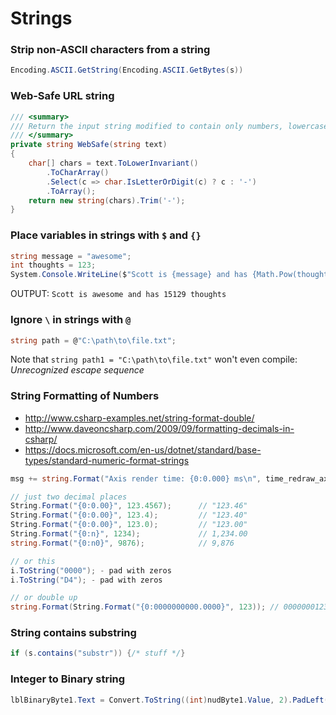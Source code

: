 # Strings
### Strip non-ASCII characters from a string
```cs
Encoding.ASCII.GetString(Encoding.ASCII.GetBytes(s))
```

### Web-Safe URL string
```cs
/// <summary>
/// Return the input string modified to contain only numbers, lowercase letters, hyphens, and underscores.
/// </summary>
private string WebSafe(string text)
{
    char[] chars = text.ToLowerInvariant()
        .ToCharArray()
        .Select(c => char.IsLetterOrDigit(c) ? c : '-')
        .ToArray();
    return new string(chars).Trim('-');
}
```

### Place variables in strings with `$` and `{}`

```C#
string message = "awesome";
int thoughts = 123;
System.Console.WriteLine($"Scott is {message} and has {Math.Pow(thoughts, 2)} thoughts");
```
OUTPUT: `Scott is awesome and has 15129 thoughts`

### Ignore `\` in strings with `@`
```C#
string path = @"C:\path\to\file.txt";
```

Note that `string path1 = "C:\path\to\file.txt"` won't even compile: _Unrecognized escape sequence_

### String Formatting of Numbers
* http://www.csharp-examples.net/string-format-double/
* http://www.daveoncsharp.com/2009/09/formatting-decimals-in-csharp/
* https://docs.microsoft.com/en-us/dotnet/standard/base-types/standard-numeric-format-strings

```c#
msg += string.Format("Axis render time: {0:0.000} ms\n", time_redraw_axis_ms);
```

```c#
// just two decimal places
String.Format("{0:0.00}", 123.4567);      // "123.46"
String.Format("{0:0.00}", 123.4);         // "123.40"
String.Format("{0:0.00}", 123.0);         // "123.00"
String.Format("{0:n}", 1234);             // 1,234.00
string.Format("{0:n0}", 9876);            // 9,876

// or this
i.ToString("0000"); - pad with zeros
i.ToString("D4"); - pad with zeros

// or double up
string.Format(String.Format("{0:0000000000.0000}", 123)); // 0000000123.0000
```

### String contains substring
```cs
if (s.contains("substr")) {/* stuff */}
```

### Integer to Binary string
```cs
lblBinaryByte1.Text = Convert.ToString((int)nudByte1.Value, 2).PadLeft(8, '0'); 
```
